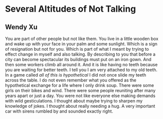 # Several Altitudes of Not Talking
## Wendy Xu
You are part of other people but not
like them. You live in a little wooden box
and wake up with your face
in your palm and some sunlight.
Which is a sign of resignation but not
for you. Which is part of what I meant
by trying to effect change
in myself and also talking. By describing
to you that before a city can become
spectacular its buildings must put on
an iron gown. And then some workers
climb all around it. And it is like having
no teeth because you are waiting
for better teeth. I tell you I am very attached
to my old teeth. In a game called _all of this_
 _is hypothetical_ I did not once slide
my teeth across the table. I do not
even remember what you offered
as the hypothetical exchange for a life
where I only drink soup. There were
some girls on their bikes
and wind. There were some people
reuniting after many years apart or just
a day. You were not like everyone else
making demands with wild
gesticulations. I thought about maybe
trying to sharpen my knowledge
of jokes. I thought about really
needing a hug. A very important car
with sirens rumbled by and sounded
exactly right.